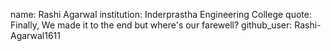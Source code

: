 name: Rashi Agarwal
institution: Inderprastha Engineering College
quote: Finally, We made it to the end but where's our farewell?
github_user: Rashi-Agarwal1611

